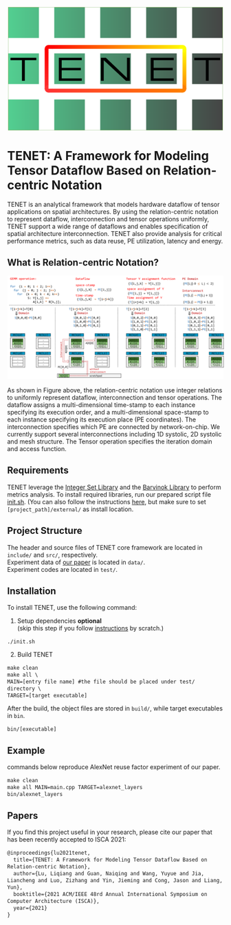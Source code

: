 <div align="center">
  <img src=".github/TENET.png", width="500">
</div>

# TENET: A Framework for Modeling Tensor Dataflow Based on Relation-centric Notation

TENET is an analytical framework that models hardware dataflow of tensor applications on spatial architectures. By using the relation-centric notation to represent dataflow, interconnection and tensor operations uniformly, TENET support a wide range of dataflows and enables specification of spatial architecture interconnection. TENET also provide analysis for critical performance metrics, such as data reuse, PE utilization, latency and energy.

## What is Relation-centric Notation?

![Matmul Example](.github/example.png)

As shown in Figure above, the relation-centric notation use integer relations to uniformly represent dataflow, interconnection and tensor operations. The dataflow assigns a multi-dimensional time-stamp to each instance specifying its execution order, and a multi-dimensional space-stamp to each instance specifying its execution place (PE coordinates). The interconnection specifies which PE are connected by network-on-chip. We currently support several interconnections including 1D systolic, 2D systolic and mesh structure. The Tensor operation specifies the iteration domain and access function.

## Requirements

TENET leverage the [Integer Set Library](http://isl.gforge.inria.fr/) and the [Barvinok Library](http://barvinok.gforge.inria.fr/) to perform metrics analysis. To install required libraries, run our prepared script file [init.sh](init.sh).
(You can also follow the instructions [here](https://repo.or.cz/w/barvinok.git/blob/HEAD:/README), but make sure to set `[project_path]/external/` as install location. 

## Project Structure
The header and source files of TENET core framework are located in `include/` and `src/`, respectively.   
Experiment data of [our paper](#paper) is located in `data/`.  
Experiment codes are located in `test/`.
## Installation

To install TENET, use the following command:  
1. Setup dependencies **optional**  
(skip this step if you follow [instructions](https://repo.or.cz/w/barvinok.git/blob/HEAD:/README) by scratch.)
```
./init.sh
```
2. Build TENET
```
make clean
make all \
MAIN=[entry file name] #the file should be placed under test/ directory \
TARGET=[target executable]
```
After the build, the object files are stored in `build/`, while target executables in `bin`.
```
bin/[executable]
```
## Example
commands below reproduce AlexNet reuse factor experiment of our paper.
```
make clean
make all MAIN=main.cpp TARGET=alexnet_layers
bin/alexnet_layers
```
## Papers
<span id="paper"></span>
 If you find this project useful in your research, please cite our paper that has been recently accepted to ISCA 2021:

    @inproceedings{lu2021tenet,
      title={TENET: A Framework for Modeling Tensor Dataflow Based on Relation-centric Notation},
      author={Lu, Liqiang and Guan, Naiqing and Wang, Yuyue and Jia, Liancheng and Luo, Zizhang and Yin, Jieming and Cong, Jason and Liang, Yun},
      booktitle={2021 ACM/IEEE 48rd Annual International Symposium on Computer Architecture (ISCA)},
      year={2021}
    }